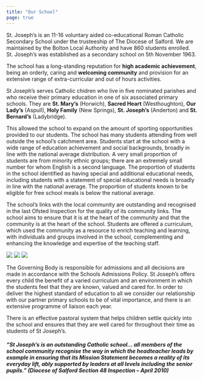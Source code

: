 ```yaml
---
title: "Our School"
page: true
---
```


St. Joseph’s  is an 11-16 voluntary aided co-educational Roman Catholic Secondary School under the trusteeship of The Diocese of Salford.  We are maintained by the Bolton Local Authority and have 860 students enrolled.  St. Joseph’s was established as a secondary school on 5th November 1963.

The school has a long-standing reputation for **high academic achievement**, being an orderly, caring and **welcoming community** and provision for an extensive range of extra-curricular and out of hours activities.

St Joseph’s serves Catholic chidren who live in five nominated parishes and who receive their primary education in one of six associated primary schools.  They are **St. Mary’s** (Horwich), **Sacred Heart** (Westhoughton), **Our Lady’s** (Aspull), **Holy Family** (New Springs), **St. Joseph’s** (Anderton) and **St. Bernard’s** (Ladybridge).

This allowed the school to expand on the amount of sporting opportunities provided to our students.    The school has many students attending from well outside the school’s catchment area.  Students start at the school with a wide range of education achievement and social backgrounds, broadly in line with the national average distribution.  A very small proportion of students are from minority ethnic groups; there are an extremely small number for whom English is a second language.  The proportion of students in the school identified as having special and additional educational needs, including students with a statement of special educational needs is broadly in line with the national average.   The proportion of students known to be eligible for free school meals is below the national average.

The school’s links with the local community are outstanding and recognised in the last Ofsted Inspection for the quality of its community links.  The school aims to ensure that it is at the heart of the community and that the community is at the heart of the school.  Students are offered a curriculum, which used the community as a resource to enrich teaching and learning, with individuals and groups involved in the school, complementing and enhancing the knowledge and expertise of the teaching staff.

![](https://stjosephsbolton.org.uk/wp-content/uploads/2019/11/IMG_3681-300x200.jpg)
![](https://stjosephsbolton.org.uk/wp-content/uploads/2021/10/IMG_2025-300x200.jpg)
![](https://stjosephsbolton.org.uk/wp-content/uploads/2021/10/IMG_2067-300x200.jpg)

The Governing Body is responsible for admissions and all decisions are made in accordance with the Schools Admissions Policy.  St Joseph’s offers every child the benefit of a varied curriculum and an environment in which the students feel that they are known, valued and cared for.  In order to deliver the highest standard of education to all we consider our relationship with our partner primary schools to be of vital importance, and there is an extensive programme of liaison each year.

There is an effective pastoral system that helps children settle quickly into the school and ensures that they are well cared for throughout their time as students of St Joseph’s.

##### “St Joseph’s is an outstanding Catholic school… all members of the school community recognise the way in which the headteacher leads by example in ensuring that its Mission Statement becomes a reality of its everyday lift, ably supported by leaders at all levels including the senior pupils.” *(Diocese of Salford Section 48 Inspection – April 2010)*
